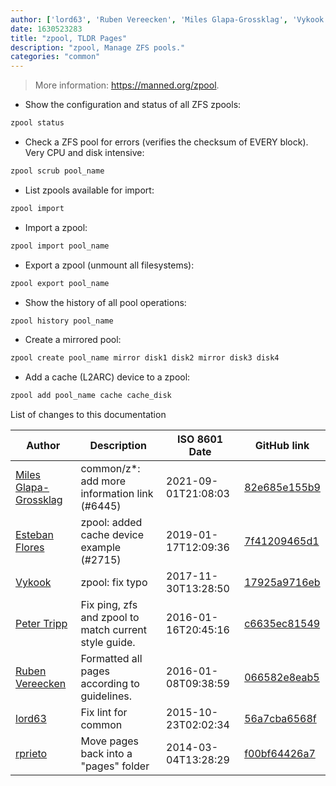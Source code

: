 ```yaml
---
author: ['lord63', 'Ruben Vereecken', 'Miles Glapa-Grossklag', 'Vykook', 'Esteban Flores', 'rprieto', 'Peter Tripp']
date: 1630523283
title: "zpool, TLDR Pages"
description: "zpool, Manage ZFS pools."
categories: "common"
---
```

> More information: <https://manned.org/zpool>.

- Show the configuration and status of all ZFS zpools:

```bash
zpool status
```

- Check a ZFS pool for errors (verifies the checksum of EVERY block). Very CPU and disk intensive:

```bash
zpool scrub pool_name
```

- List zpools available for import:

```bash
zpool import
```

- Import a zpool:

```bash
zpool import pool_name
```

- Export a zpool (unmount all filesystems):

```bash
zpool export pool_name
```

- Show the history of all pool operations:

```bash
zpool history pool_name
```

- Create a mirrored pool:

```bash
zpool create pool_name mirror disk1 disk2 mirror disk3 disk4
```

- Add a cache (L2ARC) device to a zpool:

```bash
zpool add pool_name cache cache_disk
```
List of changes to this documentation


Author | Description | ISO 8601 Date | GitHub link
------|-----|-----|-----
[Miles Glapa-Grossklag](mailto:miles@glapa-grossklag.com) | common/z*: add more information link (#6445) | 2021-09-01T21:08:03 | [82e685e155b9](https://github.com/tldr-pages/tldr/commit/82e685e155b93e19aef385e655da9134d4808701)
[Esteban Flores](mailto:esflores@microsoft.com) | zpool: added cache device example (#2715) | 2019-01-17T12:09:36 | [7f41209465d1](https://github.com/tldr-pages/tldr/commit/7f41209465d1b1282a93fb8046cc7052cb4ebab9)
[Vykook](mailto:vykook@zabij.se) | zpool: fix typo | 2017-11-30T13:28:50 | [17925a9716eb](https://github.com/tldr-pages/tldr/commit/17925a9716eb891f0467e04b7bc9e47d77ea009d)
[Peter Tripp](mailto:petertripp@gmail.com) | Fix ping, zfs and zpool to match current style guide. | 2016-01-16T20:45:16 | [c6635ec81549](https://github.com/tldr-pages/tldr/commit/c6635ec8154918099af4fc5f4fbf2a7d9b12f112)
[Ruben Vereecken](mailto:rubenvereecken@gmail.com) | Formatted all pages according to guidelines. | 2016-01-08T09:38:59 | [066582e8eab5](https://github.com/tldr-pages/tldr/commit/066582e8eab57bce9861cc8d379e158d61f1cc95)
[lord63](mailto:lord63.j@gmail.com) | Fix lint for common | 2015-10-23T02:02:34 | [56a7cba6568f](https://github.com/tldr-pages/tldr/commit/56a7cba6568fcdaaeca2ddf0b80341cfc7de6285)
[rprieto](mailto:choicesmade@gmail.com) | Move pages back into a "pages" folder | 2014-03-04T13:28:29 | [f00bf64426a7](https://github.com/tldr-pages/tldr/commit/f00bf64426a792ee3aac792f9c0aec3f8b1eaa7d)

